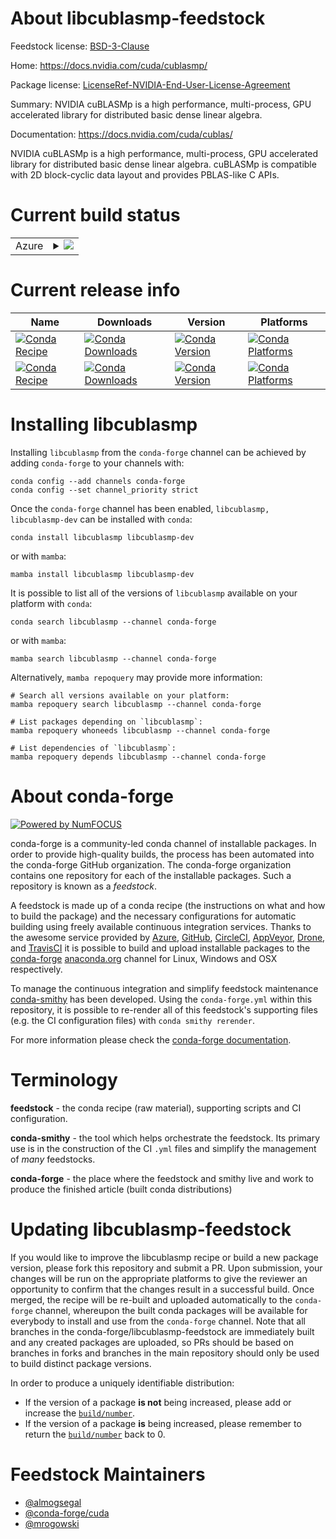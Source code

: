 About libcublasmp-feedstock
===========================

Feedstock license: [BSD-3-Clause](https://github.com/conda-forge/libcublasmp-feedstock/blob/main/LICENSE.txt)

Home: https://docs.nvidia.com/cuda/cublasmp/

Package license: [LicenseRef-NVIDIA-End-User-License-Agreement](https://docs.nvidia.com/cuda/cublasmp/license/index.html)

Summary: NVIDIA cuBLASMp is a high performance, multi-process, GPU accelerated library for distributed basic dense linear algebra.

Documentation: https://docs.nvidia.com/cuda/cublas/

NVIDIA cuBLASMp is a high performance, multi-process, GPU accelerated library for distributed basic dense linear algebra.
cuBLASMp is compatible with 2D block-cyclic data layout and provides PBLAS-like C APIs.


Current build status
====================


<table>
    
  <tr>
    <td>Azure</td>
    <td>
      <details>
        <summary>
          <a href="https://dev.azure.com/conda-forge/feedstock-builds/_build/latest?definitionId=23385&branchName=main">
            <img src="https://dev.azure.com/conda-forge/feedstock-builds/_apis/build/status/libcublasmp-feedstock?branchName=main">
          </a>
        </summary>
        <table>
          <thead><tr><th>Variant</th><th>Status</th></tr></thead>
          <tbody><tr>
              <td>linux_64_cuda_compiler_version12.6</td>
              <td>
                <a href="https://dev.azure.com/conda-forge/feedstock-builds/_build/latest?definitionId=23385&branchName=main">
                  <img src="https://dev.azure.com/conda-forge/feedstock-builds/_apis/build/status/libcublasmp-feedstock?branchName=main&jobName=linux&configuration=linux%20linux_64_cuda_compiler_version12.6" alt="variant">
                </a>
              </td>
            </tr><tr>
              <td>linux_aarch64_cuda_compiler_version12.6</td>
              <td>
                <a href="https://dev.azure.com/conda-forge/feedstock-builds/_build/latest?definitionId=23385&branchName=main">
                  <img src="https://dev.azure.com/conda-forge/feedstock-builds/_apis/build/status/libcublasmp-feedstock?branchName=main&jobName=linux&configuration=linux%20linux_aarch64_cuda_compiler_version12.6" alt="variant">
                </a>
              </td>
            </tr>
          </tbody>
        </table>
      </details>
    </td>
  </tr>
</table>

Current release info
====================

| Name | Downloads | Version | Platforms |
| --- | --- | --- | --- |
| [![Conda Recipe](https://img.shields.io/badge/recipe-libcublasmp-green.svg)](https://anaconda.org/conda-forge/libcublasmp) | [![Conda Downloads](https://img.shields.io/conda/dn/conda-forge/libcublasmp.svg)](https://anaconda.org/conda-forge/libcublasmp) | [![Conda Version](https://img.shields.io/conda/vn/conda-forge/libcublasmp.svg)](https://anaconda.org/conda-forge/libcublasmp) | [![Conda Platforms](https://img.shields.io/conda/pn/conda-forge/libcublasmp.svg)](https://anaconda.org/conda-forge/libcublasmp) |
| [![Conda Recipe](https://img.shields.io/badge/recipe-libcublasmp--dev-green.svg)](https://anaconda.org/conda-forge/libcublasmp-dev) | [![Conda Downloads](https://img.shields.io/conda/dn/conda-forge/libcublasmp-dev.svg)](https://anaconda.org/conda-forge/libcublasmp-dev) | [![Conda Version](https://img.shields.io/conda/vn/conda-forge/libcublasmp-dev.svg)](https://anaconda.org/conda-forge/libcublasmp-dev) | [![Conda Platforms](https://img.shields.io/conda/pn/conda-forge/libcublasmp-dev.svg)](https://anaconda.org/conda-forge/libcublasmp-dev) |

Installing libcublasmp
======================

Installing `libcublasmp` from the `conda-forge` channel can be achieved by adding `conda-forge` to your channels with:

```
conda config --add channels conda-forge
conda config --set channel_priority strict
```

Once the `conda-forge` channel has been enabled, `libcublasmp, libcublasmp-dev` can be installed with `conda`:

```
conda install libcublasmp libcublasmp-dev
```

or with `mamba`:

```
mamba install libcublasmp libcublasmp-dev
```

It is possible to list all of the versions of `libcublasmp` available on your platform with `conda`:

```
conda search libcublasmp --channel conda-forge
```

or with `mamba`:

```
mamba search libcublasmp --channel conda-forge
```

Alternatively, `mamba repoquery` may provide more information:

```
# Search all versions available on your platform:
mamba repoquery search libcublasmp --channel conda-forge

# List packages depending on `libcublasmp`:
mamba repoquery whoneeds libcublasmp --channel conda-forge

# List dependencies of `libcublasmp`:
mamba repoquery depends libcublasmp --channel conda-forge
```


About conda-forge
=================

[![Powered by
NumFOCUS](https://img.shields.io/badge/powered%20by-NumFOCUS-orange.svg?style=flat&colorA=E1523D&colorB=007D8A)](https://numfocus.org)

conda-forge is a community-led conda channel of installable packages.
In order to provide high-quality builds, the process has been automated into the
conda-forge GitHub organization. The conda-forge organization contains one repository
for each of the installable packages. Such a repository is known as a *feedstock*.

A feedstock is made up of a conda recipe (the instructions on what and how to build
the package) and the necessary configurations for automatic building using freely
available continuous integration services. Thanks to the awesome service provided by
[Azure](https://azure.microsoft.com/en-us/services/devops/), [GitHub](https://github.com/),
[CircleCI](https://circleci.com/), [AppVeyor](https://www.appveyor.com/),
[Drone](https://cloud.drone.io/welcome), and [TravisCI](https://travis-ci.com/)
it is possible to build and upload installable packages to the
[conda-forge](https://anaconda.org/conda-forge) [anaconda.org](https://anaconda.org/)
channel for Linux, Windows and OSX respectively.

To manage the continuous integration and simplify feedstock maintenance
[conda-smithy](https://github.com/conda-forge/conda-smithy) has been developed.
Using the ``conda-forge.yml`` within this repository, it is possible to re-render all of
this feedstock's supporting files (e.g. the CI configuration files) with ``conda smithy rerender``.

For more information please check the [conda-forge documentation](https://conda-forge.org/docs/).

Terminology
===========

**feedstock** - the conda recipe (raw material), supporting scripts and CI configuration.

**conda-smithy** - the tool which helps orchestrate the feedstock.
                   Its primary use is in the construction of the CI ``.yml`` files
                   and simplify the management of *many* feedstocks.

**conda-forge** - the place where the feedstock and smithy live and work to
                  produce the finished article (built conda distributions)


Updating libcublasmp-feedstock
==============================

If you would like to improve the libcublasmp recipe or build a new
package version, please fork this repository and submit a PR. Upon submission,
your changes will be run on the appropriate platforms to give the reviewer an
opportunity to confirm that the changes result in a successful build. Once
merged, the recipe will be re-built and uploaded automatically to the
`conda-forge` channel, whereupon the built conda packages will be available for
everybody to install and use from the `conda-forge` channel.
Note that all branches in the conda-forge/libcublasmp-feedstock are
immediately built and any created packages are uploaded, so PRs should be based
on branches in forks and branches in the main repository should only be used to
build distinct package versions.

In order to produce a uniquely identifiable distribution:
 * If the version of a package **is not** being increased, please add or increase
   the [``build/number``](https://docs.conda.io/projects/conda-build/en/latest/resources/define-metadata.html#build-number-and-string).
 * If the version of a package **is** being increased, please remember to return
   the [``build/number``](https://docs.conda.io/projects/conda-build/en/latest/resources/define-metadata.html#build-number-and-string)
   back to 0.

Feedstock Maintainers
=====================

* [@almogsegal](https://github.com/almogsegal/)
* [@conda-forge/cuda](https://github.com/orgs/conda-forge/teams/cuda/)
* [@mrogowski](https://github.com/mrogowski/)

